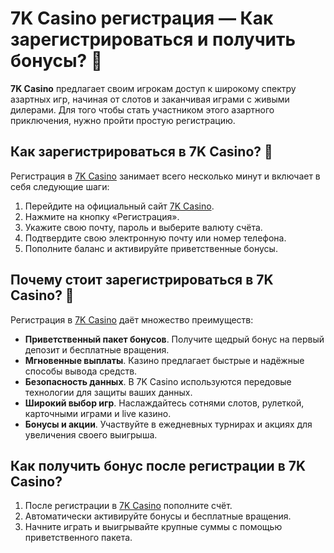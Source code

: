 # 7K Casino регистрация — Как зарегистрироваться и получить бонусы? 🎰

**7K Casino** предлагает своим игрокам доступ к широкому спектру азартных игр, начиная от слотов и заканчивая играми с живыми дилерами. Для того чтобы стать участником этого азартного приключения, нужно пройти простую регистрацию.

## Как зарегистрироваться в 7K Casino? 🎯

Регистрация в [7K Casino](https://brandplay.link/BvQyFShp) занимает всего несколько минут и включает в себя следующие шаги:

1. Перейдите на официальный сайт [7K Casino](https://brandplay.link/BvQyFShp).
2. Нажмите на кнопку «Регистрация».
3. Укажите свою почту, пароль и выберите валюту счёта.
4. Подтвердите свою электронную почту или номер телефона.
5. Пополните баланс и активируйте приветственные бонусы.

## Почему стоит зарегистрироваться в 7K Casino? 🎁

Регистрация в [7K Casino](https://brandplay.link/BvQyFShp) даёт множество преимуществ:

- **Приветственный пакет бонусов**. Получите щедрый бонус на первый депозит и бесплатные вращения.
- **Мгновенные выплаты**. Казино предлагает быстрые и надёжные способы вывода средств.
- **Безопасность данных**. В 7K Casino используются передовые технологии для защиты ваших данных.
- **Широкий выбор игр**. Наслаждайтесь сотнями слотов, рулеткой, карточными играми и live казино.
- **Бонусы и акции**. Участвуйте в ежедневных турнирах и акциях для увеличения своего выигрыша.

## Как получить бонус после регистрации в 7K Casino?

1. После регистрации в [7K Casino](https://brandplay.link/BvQyFShp) пополните счёт.
2. Автоматически активируйте бонусы и бесплатные вращения.
3. Начните играть и выигрывайте крупные суммы с помощью приветственного пакета.
